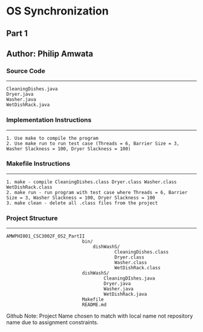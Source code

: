 # OS Synchronization

## Part 1

## Author: Philip Amwata

### Source Code

---

    CleaningDishes.java
    Dryer.java
    Washer.java
    WetDishRack.java

### Implementation Instructions

---

    1. Use make to compile the program
    2. Use make run to run test case (Threads = 6, Barrier Size = 3, Washer Slackness = 100, Dryer Slackness = 100)

### Makefile Instructions

---

    1. make - compile CleaningDishes.class Dryer.class Washer.class WetDishRack.class
    2. make run - run program with test case where Threads = 6, Barrier Size = 3, Washer Slackness = 100, Dryer Slackness = 100
    3. make clean - delete all .class files from the project

### Project Structure

---

    AMWPHI001_CSC3002F_OS2_PartII
                                bin/
                                    dishWashS/
                                            CleaningDishes.class
                                            Dryer.class
                                            Washer.class
                                            WetDishRack.class
                                dishWashS/
                                        CleaningDIshes.java
                                        Dryer.java
                                        Washer.java
                                        WetDishRack.java
                                Makefile
                                README.md

Github Note: Project Name chosen to match with local name not repository name due to assignment constraints.
